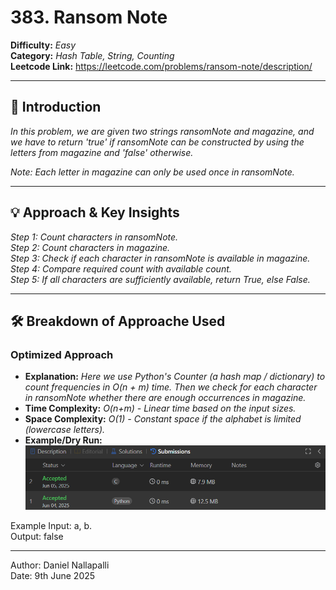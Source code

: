 # 383. Ransom Note

**Difficulty:** *Easy*  
**Category:** *Hash Table, String, Counting*  
**Leetcode Link:** https://leetcode.com/problems/ransom-note/description/

---

## 📝 Introduction

*In this problem, we are given two strings ransomNote and magazine, and we have to return 'true' if ransomNote can be constructed by using the letters from magazine and 'false' otherwise.*

*Note: Each letter in magazine can only be used once in ransomNote.*

---

## 💡 Approach & Key Insights

*Step 1: Count characters in ransomNote. <br>
Step 2: Count characters in magazine. <br>
Step 3: Check if each character in ransomNote is available in magazine. <br>
Step 4: Compare required count with available count. <br>
Step 5: If all characters are sufficiently available, return True, else False.*

---

## 🛠️ Breakdown of Approache Used

### Optimized Approach

- **Explanation:** *Here we use Python's Counter (a hash map / dictionary) to count frequencies in O(n + m) time. Then we check for each character in ransomNote whether there are enough occurrences in magazine.*
- **Time Complexity:** *O(n+m) - Linear time based on the input sizes.*
- **Space Complexity:** *O(1) - Constant space if the alphabet is limited (lowercase letters).*
- **Example/Dry Run:** 
![alt text](Submissions.png)

Example Input: a, b. <br>
Output: false



---

Author: Daniel Nallapalli <br>
Date: 9th June 2025